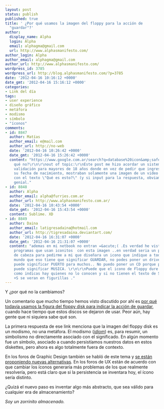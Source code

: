 ```yaml
---
layout: post
status: publish
published: true
title: ' ¿Por qué usamos la imagen del floppy para la acción de
  "guardar"?'
author:
  display_name: Alpha
  login: Alpha
  email: alphagma@gmail.com
  url: http://www.alphasmanifesto.com/
author_login: Alpha
author_email: alphagma@gmail.com
author_url: http://www.alphasmanifesto.com/
wordpress_id: 3785
wordpress_url: http://blog.alphasmanifesto.com/?p=3785
date: '2012-04-16 10:16:12 +0000'
date_gmt: '2012-04-16 15:16:12 +0000'
categories:
- Link del día
tags:
- user experience
- diseño gráfico
- metáfora
- modismo
- símbolo
- "íconos"
comments:
- id: 8847
  author: Matías
  author_email: e@mail.com
  author_url: http://no-web
  date: '2012-04-16 10:26:42 +0000'
  date_gmt: '2012-04-16 15:26:42 +0000'
  content: "https://www.google.com.ar/search?q=database%20icon&amp;safe=active&amp;um=1&amp;ie=UTF-8&amp;hl=es&amp;tbm=isch&amp;source=og&amp;sa=N&amp;tab=wi&amp;ei=NTmMT4HPIcm9twe6gcnTCQ&amp;biw=1440&amp;bih=799&amp;sei=OzmMT9qYKYrO9QSLvonkCQ\r\n\r\nPor
    qué no?\r\n\r\nout of topic:\r\nEste post me hizo acordar un sistema de
    validación para mayores de 18 años donde en vez de pedir que ingresen
    su fecha de nacimiento, mostraban solamente una imagen de un video cassette VHS,
    con el texto \"Qué es esto?\" (y si input para la respuesta, obviamente)\r\nSimplemente
    genial."
- id: 8848
  author: Alpha
  author_email: alpha@furries.com.ar
  author_url: http://www.alphasmanifesto.com.ar/
  date: '2012-04-16 10:43:54 +0000'
  date_gmt: '2012-04-16 15:43:54 +0000'
  content: Sublime. XD
- id: 8849
  author: Daina
  author_email: latigresadaina@hotmail.com
  author_url: http://tigresadaina.deviantart.com/
  date: '2012-04-16 16:31:07 +0000'
  date_gmt: '2012-04-16 21:31:07 +0000'
  content: "ademas en mi netbook no entran =&acute;( .Es verdad he visto un par de
    programas que usan iconitos  con esta imagen ..en verdad seria un poco de dolor
    de cabeza para pedirme a mi que diseñara un icono que indique a todo el
    mundo que eso tiene que significar GUARDAR, no podes poner un driver usb porque
    puede significar PUERTO para muchos.. No puedo poner un CD porque para muchos
    puede significar MUSICA. \r\n\r\nPuede que el icono de Floppy dure mucho mas tiempo--aunque
    como indicas hay quienes no lo conocen y si no tienen el texto de Save o el Ctrl
    +S se veran en figurillas ."
---
```

Y ¿por qué no la cambiamos?


Un comentario que mucho tiempo hemos visto discutido por ahí es <a href="http://ux.stackexchange.com/questions/3117/save-icon-is-the-floppy-disk-icon-dead">por qué todavía usamos la figura del floppy disk para indicar la acción de guardar</a>, cuando hace tiempo que estos discos se dejaron de usar. Peor aún, hay gente que ni siquiera sabe qué son.

La primera respuesta de ese link menciona que la imagen del floppy disk es un modismo, no una metáfora. El modismo (_<a href="http://knowgramming.com/idiom_and_metaphor_difference.htm">idiom</a>_) es, para resumir, un simbolismo no directamente asociado con el significado. En algún momento fue un símbolo, asociado a cuando persistíamos nuestros datos en estos diskettes, pero ahora es algo totalmente fuera de contexto.

En los foros de Graphic Design también se habló de este tema y <a href="http://graphicdesign.stackexchange.com/questions/323/new-generation-of-save-icon-that-is-not-a-disk/">se están proponiendo nuevas alternativas</a>. En los foros de UX están de acuerdo con que cambiar los íconos generaría más problemas de los que realmente resolvería, pero está claro que si la persistencia se inventara hoy, el ícono sería distinto.

 ¿Quizá el nuevo paso es inventar algo más abstracto, que sea válido para cualquier era de almacenamiento?

_Soy un zorrinito almacenado._
